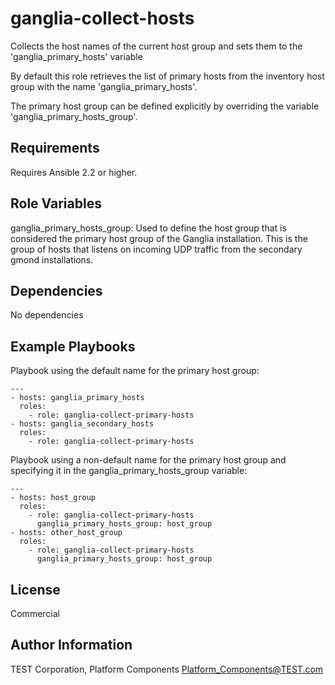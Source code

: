 ganglia-collect-hosts
=====================

Collects the host names of the current host group and sets them to the 'ganglia_primary_hosts' variable

By default this role retrieves the list of primary hosts from the inventory host group with the name 'ganglia_primary_hosts'.

The primary host group can be defined explicitly by overriding the variable 'ganglia_primary_hosts_group'.

Requirements
------------

Requires Ansible 2.2 or higher.

Role Variables
------------

ganglia_primary_hosts_group:    Used to define the host group that is considered 
                                the primary host group of the Ganglia installation.
                                This is the group of hosts that listens on incoming UDP traffic
                                from the secondary gmond installations.

Dependencies
------------

No dependencies

Example Playbooks
----------------

Playbook using the default name for the primary host group:

    ---
    - hosts: ganglia_primary_hosts
      roles:
        - role: ganglia-collect-primary-hosts
	- hosts: ganglia_secondary_hosts
	  roles:
	    - role: ganglia-collect-primary-hosts

Playbook using a non-default name for the primary host group 
and specifying it in the ganglia_primary_hosts_group variable:
        
    ---
    - hosts: host_group
      roles:
        - role: ganglia-collect-primary-hosts
		  ganglia_primary_hosts_group: host_group
    - hosts: other_host_group
      roles:
        - role: ganglia-collect-primary-hosts
		  ganglia_primary_hosts_group: host_group
	
		  
License
-------

Commercial

Author Information
------------------

TEST Corporation, Platform Components <Platform_Components@TEST.com>
